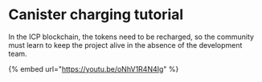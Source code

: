 # Canister charging tutorial

In the ICP blockchain, the tokens need to be recharged, so the community must learn to keep the project alive in the absence of the development team.



{% embed url="https://youtu.be/oNhV1R4N4Ig" %}

